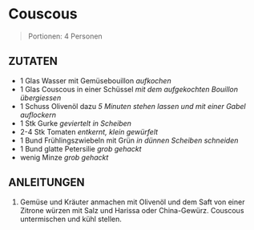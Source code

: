 # Couscous

> Portionen: 4 Personen

## ZUTATEN

* 1 Glas Wasser mit Gemüsebouillon _aufkochen_
* 1 Glas Couscous in einer Schüssel _mit dem aufgekochten Bouillon übergiessen_
* 1 Schuss Olivenöl dazu _5 Minuten stehen lassen und mit einer Gabel auflockern_
* 1 Stk Gurke _geviertelt in Scheiben_
* 2-4 Stk Tomaten _entkernt, klein gewürfelt_
* 1 Bund Frühlingszwiebeln mit Grün _in dünnen Scheiben schneiden_
* 1 Bund glatte Petersilie _grob gehackt_
* wenig Minze _grob gehackt_

## ANLEITUNGEN

1. Gemüse und Kräuter anmachen mit Olivenöl und dem Saft von einer Zitrone würzen mit Salz und Harissa oder China-Gewürz. Couscous untermischen und kühl stellen.

